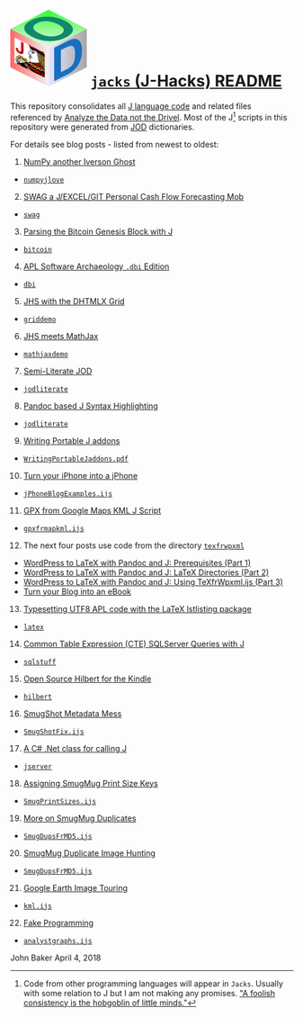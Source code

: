 ![](jacksjodlogotiny.png) [`jacks` (J-Hacks) README](http://bakerjd99.wordpress.com/the-jod-page/)
==================================================================================================

This repository consolidates all [J language code](http://www.jsoftware.com/) and related files referenced by
[Analyze the Data not the Drivel](http://bakerjd99.wordpress.com/). Most of the J[^1]
scripts in this repository were generated from [JOD](http://bakerjd99.wordpress.com/the-jod-page/) dictionaries.

For details see blog posts - listed from newest to oldest:

1. [NumPy another Iverson Ghost](https://analyzethedatanotthedrivel.org/2018/03/31/numpy-another-iverson-ghost/)
 * [`numpyjlove`](https://github.com/bakerjd99/jacks/tree/master/numpyjlove)

2. [SWAG a J/EXCEL/GIT Personal Cash Flow Forecasting Mob](https://bakerjd99.wordpress.com/2016/01/10/swag-a-jexcelgit-personal-cash-flow-forecasting-mob/)
 * [`swag`](https://github.com/bakerjd99/jacks/tree/master/swag)

3. [Parsing the Bitcoin Genesis Block with J](http://bakerjd99.wordpress.com/2014/07/03/parsing-the-bitcoin-genesis-block-with-j/)
 * [`bitcoin`](https://github.com/bakerjd99/jacks/tree/master/bitcoin)

4. [APL Software Archaeology `.dbi` Edition](http://bakerjd99.wordpress.com/2013/12/26/apl-software-archaeology-dbi-edition/)
 * [`dbi`](https://github.com/bakerjd99/jacks/tree/master/dbi)

5. [JHS with the DHTMLX Grid](http://bakerjd99.wordpress.com/2012/12/03/jhs-with-the-dhtmlx-grid/)
 * [`griddemo`](https://github.com/bakerjd99/jacks/tree/master/griddemo)

6. [JHS meets MathJax](http://bakerjd99.wordpress.com/2012/11/25/jhs-meets-mathjax/)
 * [`mathjaxdemo`](https://github.com/bakerjd99/jacks/tree/master/mathjaxdemo)

7. [Semi-Literate JOD](http://bakerjd99.wordpress.com/2012/10/01/semi-literate-jod/)
 * [`jodliterate`](https://github.com/bakerjd99/jacks/tree/master/jodliterate)

8. [Pandoc based J Syntax Highlighting](http://bakerjd99.wordpress.com/2012/09/20/pandoc-based-j-syntax-highlighting/)
 * [`jodliterate`](https://github.com/bakerjd99/jacks/tree/master/jodliterate)

9. [Writing Portable J addons](http://bakerjd99.wordpress.com/2012/07/23/writing-portable-j-addons/)
 * [`WritingPortableJaddons.pdf`](https://github.com/bakerjd99/jacks/blob/master/dogpony)

10. [Turn your iPhone into a jPhone](http://bakerjd99.wordpress.com/2012/06/23/turn-your-iphone-into-a-jphone-2/)
 * [`jPhoneBlogExamples.ijs`](https://github.com/bakerjd99/jacks/blob/master/phones/jPhoneBlogExamples.ijs)

11. [GPX from Google Maps KML J Script](http://bakerjd99.wordpress.com/2012/05/16/gpx-from-google-maps-kml-j-script/)
 * [`gpxfrmapkml.ijs`](https://github.com/bakerjd99/jacks/blob/master/geotagged/gpxfrmapkml.ijs)
 
12. The next four posts use code from the directory [`texfrwpxml`](https://github.com/bakerjd99/jacks/tree/master/texfrwpxml)
 * [WordPress to LaTeX with Pandoc and J: Prerequisites (Part 1)](http://bakerjd99.wordpress.com/2012/02/11/wordpress-to-latex-with-pandoc-and-j-prerequisites-part-1/)
 * [WordPress to LaTeX with Pandoc and J: LaTeX Directories (Part 2)](http://bakerjd99.wordpress.com/2012/02/18/wordpress-to-latex-with-pandoc-and-j-latex-directories-part-2-2/)
 * [WordPress to LaTeX with Pandoc and J: Using TeXfrWpxml.ijs (Part 3)](http://bakerjd99.wordpress.com/2012/02/25/wordpress-to-latex-with-pandoc-and-j-using-texfrwpxml-ijs-part-3/)
 * [Turn your Blog into an eBook](http://bakerjd99.wordpress.com/2012/03/04/turn-your-blog-into-an-ebook/)

13. [Typesetting UTF8 APL code with the LaTeX lstlisting package](http://bakerjd99.wordpress.com/2011/08/15/typesetting-utf8-apl-code-with-the-latex-lstlisting-package/)
  * [`latex`](https://github.com/bakerjd99/jacks/tree/master/latex)

14. [Common Table Expression (CTE) SQLServer Queries with J](http://bakerjd99.wordpress.com/2011/08/13/common-table-expression-cte-sqlserver-queries-with-j/)
  * [`sqlstuff`](https://github.com/bakerjd99/jacks/tree/master/sqlstuff)

15. [Open Source Hilbert for the Kindle](http://bakerjd99.wordpress.com/2011/07/12/open-source-hilbert-for-the-kindle/)
  * [`hilbert`](https://github.com/bakerjd99/jacks/blob/master/hilbert)

16. [SmugShot Metadata Mess](http://bakerjd99.wordpress.com/2011/04/03/smugshot-metadata-mess/)
  * [`SmugShotFix.ijs`](https://github.com/bakerjd99/jacks/blob/master/smugmug/SmugShotFix.ijs)

17. [A C# .Net class for calling J](http://bakerjd99.wordpress.com/2010/05/28/a-c-net-class-for-calling-j/)
  * [`jserver`](https://github.com/bakerjd99/jacks/tree/master/jserver)  

18. [Assigning SmugMug Print Size Keys](http://bakerjd99.wordpress.com/2010/02/21/assigning-smugmug-print-size-keys/)
  * [`SmugPrintSizes.ijs`](https://github.com/bakerjd99/jacks/blob/master/smugmug/SmugPrintSizes.ijs)

19. [More on SmugMug Duplicates](http://bakerjd99.wordpress.com/2010/02/11/more-on-smugmug-duplicates/)
  * [`SmugDupsFrMD5.ijs`](https://github.com/bakerjd99/jacks/blob/master/smugmug/SmugDupsFrMD5.ijs)

20. [SmugMug Duplicate Image Hunting](http://bakerjd99.wordpress.com/2010/02/05/smugmug-duplicate-image-hunting/)
  * [`SmugDupsFrMD5.ijs`](https://github.com/bakerjd99/jacks/blob/master/smugmug/SmugDupsFrMD5.ijs)
  
21. [Google Earth Image Touring](http://bakerjd99.wordpress.com/2009/10/04/google-earth-image-touring/)
  * [`kml.ijs`](https://github.com/bakerjd99/jacks/blob/master/geotagged/kml.ijs)

22. [Fake Programming](http://bakerjd99.wordpress.com/2009/09/09/fake-progamming/)
  * [`analystgraphs.ijs`](https://github.com/bakerjd99/jacks/blob/master/graphviz/analystgraphs.ijs)

John Baker
April 4, 2018

[^1]:  Code from other programming languages will appear in `Jacks`. Usually with some relation to J but I am not making 
any promises. ["A foolish consistency is the hobgoblin of little minds."](http://dictionary.reference.com/browse/a-foolish-consistency-is-the-hobgoblin-of-little-minds)